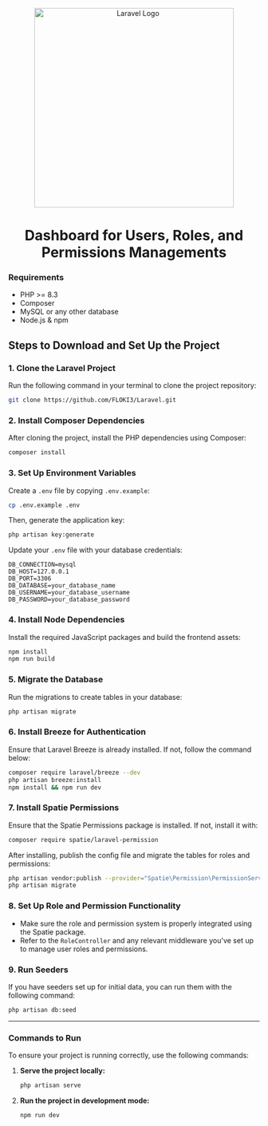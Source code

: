 <p align="center"><a href="https://laravel.com" target="_blank"><img src="https://raw.githubusercontent.com/laravel/art/master/logo-lockup/5%20SVG/2%20CMYK/1%20Full%20Color/laravel-logolockup-cmyk-red.svg" width="400" alt="Laravel Logo"></a></p>

<h1 align="center">Dashboard for Users, Roles, and Permissions Managements</h1>

### Requirements
- PHP >= 8.3
- Composer
- MySQL or any other database
- Node.js & npm

## Steps to Download and Set Up the Project

### 1. Clone the Laravel Project
Run the following command in your terminal to clone the project repository:

```bash
git clone https://github.com/FLOKI3/Laravel.git
```

### 2. Install Composer Dependencies
After cloning the project, install the PHP dependencies using Composer:

```bash
composer install
```

### 3. Set Up Environment Variables
Create a `.env` file by copying `.env.example`:

```bash
cp .env.example .env
```

Then, generate the application key:

```bash
php artisan key:generate
```

Update your `.env` file with your database credentials:

```dotenv
DB_CONNECTION=mysql
DB_HOST=127.0.0.1
DB_PORT=3306
DB_DATABASE=your_database_name
DB_USERNAME=your_database_username
DB_PASSWORD=your_database_password
```

### 4. Install Node Dependencies
Install the required JavaScript packages and build the frontend assets:

```bash
npm install
npm run build
```

### 5. Migrate the Database
Run the migrations to create tables in your database:

```bash
php artisan migrate
```

### 6. Install Breeze for Authentication
Ensure that Laravel Breeze is already installed. If not, follow the command below:

```bash
composer require laravel/breeze --dev
php artisan breeze:install
npm install && npm run dev
```

### 7. Install Spatie Permissions
Ensure that the Spatie Permissions package is installed. If not, install it with:

```bash
composer require spatie/laravel-permission
```

After installing, publish the config file and migrate the tables for roles and permissions:

```bash
php artisan vendor:publish --provider="Spatie\Permission\PermissionServiceProvider"
php artisan migrate
```

### 8. Set Up Role and Permission Functionality
- Make sure the role and permission system is properly integrated using the Spatie package.
- Refer to the `RoleController` and any relevant middleware you've set up to manage user roles and permissions.

### 9. Run Seeders

If you have seeders set up for initial data, you can run them with the following command:

```bash
php artisan db:seed
```


---

### Commands to Run
To ensure your project is running correctly, use the following commands:

1. **Serve the project locally:**
   ```bash
   php artisan serve
   ```

2. **Run the project in development mode:**
   ```bash
   npm run dev
   ```



